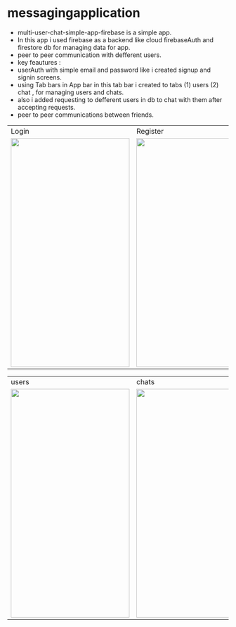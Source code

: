 # messagingapplication

* multi-user-chat-simple-app-firebase is a simple app.
* In this app i used firebase as a backend like cloud firebaseAuth and firestore db for managing data for app.
* peer to peer communication with defferent users.
* key feautures :
* userAuth with simple email and password like i created signup and signin screens.
* using Tab bars in App bar in this tab bar i created to tabs (1) users (2) chat , for managing users and chats.
* also i added requesting to defferent users in db to chat with them after accepting requests.
* peer to peer communications between friends.

<table>
  <tr>
    <td>Login</td>
    <td>Register</td>

  </tr>
  <tr>
    <td><img src="https://github.com/imziaurrehman/multi-user-chat-simple-app-firebase/blob/main/signin.png" width=270 height=520></td>
    <td><img src="https://github.com/imziaurrehman/multi-user-chat-simple-app-firebase/blob/main/signup.png" width=270 height=520></td>
  </tr>
 </table>
 
 <table>
  <tr>
    <td>users</td>
    <td>chats</td>

  </tr>
  <tr>
    <td><img src="https://github.com/imziaurrehman/multi-user-chat-simple-app-firebase/blob/main/users.png" width=270 height=520></td>
    <td><img src="https://github.com/imziaurrehman/multi-user-chat-simple-app-firebase/blob/main/chat.png" width=270 height=520></td>
  </tr>
 </table>
